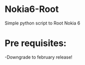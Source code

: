 # Nokia6-Root
Simple python script to Root Nokia 6

# Pre requisites:
-Downgrade to february release!


